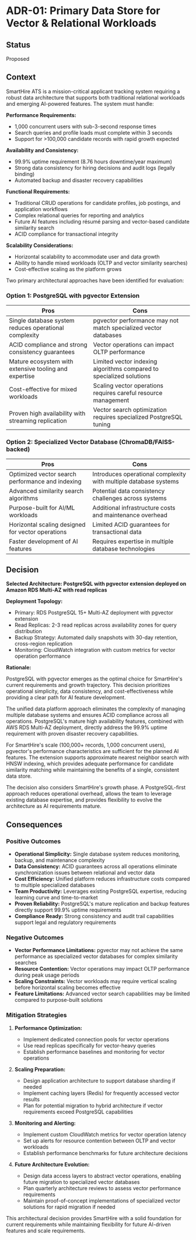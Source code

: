 # ADR-01: Primary Data Store for Vector & Relational Workloads

## Status

Proposed

## Context

SmartHire ATS is a mission-critical applicant tracking system requiring a robust data architecture that supports both traditional relational workloads and emerging AI-powered features. The system must handle:

**Performance Requirements:**
- 1,000 concurrent users with sub-3-second response times
- Search queries and profile loads must complete within 3 seconds
- Support for >100,000 candidate records with rapid growth expected

**Availability and Consistency:**
- 99.9% uptime requirement (8.76 hours downtime/year maximum)
- Strong data consistency for hiring decisions and audit logs (legally binding)
- Automated backup and disaster recovery capabilities

**Functional Requirements:**
- Traditional CRUD operations for candidate profiles, job postings, and application workflows
- Complex relational queries for reporting and analytics
- Future AI features including résumé parsing and vector-based candidate similarity search
- ACID compliance for transactional integrity

**Scalability Considerations:**
- Horizontal scalability to accommodate user and data growth
- Ability to handle mixed workloads (OLTP and vector similarity searches)
- Cost-effective scaling as the platform grows

Two primary architectural approaches have been identified for evaluation:

### Option 1: PostgreSQL with pgvector Extension

| Pros | Cons |
|------|------|
| Single database system reduces operational complexity | pgvector performance may not match specialized vector databases |
| ACID compliance and strong consistency guarantees | Vector operations can impact OLTP performance |
| Mature ecosystem with extensive tooling and expertise | Limited vector indexing algorithms compared to specialized solutions |
| Cost-effective for mixed workloads | Scaling vector operations requires careful resource management |
| Proven high availability with streaming replication | Vector search optimization requires specialized PostgreSQL tuning |

### Option 2: Specialized Vector Database (ChromaDB/FAISS-backed)

| Pros | Cons |
|------|------|
| Optimized vector search performance and indexing | Introduces operational complexity with multiple database systems |
| Advanced similarity search algorithms | Potential data consistency challenges across systems |
| Purpose-built for AI/ML workloads | Additional infrastructure costs and maintenance overhead |
| Horizontal scaling designed for vector operations | Limited ACID guarantees for transactional data |
| Faster development of AI features | Requires expertise in multiple database technologies |

## Decision

**Selected Architecture: PostgreSQL with pgvector extension deployed on Amazon RDS Multi-AZ with read replicas**

**Deployment Topology:**
- Primary: RDS PostgreSQL 15+ Multi-AZ deployment with pgvector extension
- Read Replicas: 2-3 read replicas across availability zones for query distribution
- Backup Strategy: Automated daily snapshots with 30-day retention, cross-region replication
- Monitoring: CloudWatch integration with custom metrics for vector operation performance

**Rationale:**

PostgreSQL with pgvector emerges as the optimal choice for SmartHire's current requirements and growth trajectory. This decision prioritizes operational simplicity, data consistency, and cost-effectiveness while providing a clear path for AI feature development.

The unified data platform approach eliminates the complexity of managing multiple database systems and ensures ACID compliance across all operations. PostgreSQL's mature high availability features, combined with AWS RDS Multi-AZ deployment, directly address the 99.9% uptime requirement with proven disaster recovery capabilities.

For SmartHire's scale (100,000+ records, 1,000 concurrent users), pgvector's performance characteristics are sufficient for the planned AI features. The extension supports approximate nearest neighbor search with HNSW indexing, which provides adequate performance for candidate similarity matching while maintaining the benefits of a single, consistent data store.

The decision also considers SmartHire's growth phase. A PostgreSQL-first approach reduces operational overhead, allows the team to leverage existing database expertise, and provides flexibility to evolve the architecture as AI requirements mature.

## Consequences

### Positive Outcomes

- **Operational Simplicity:** Single database system reduces monitoring, backup, and maintenance complexity
- **Data Consistency:** ACID guarantees across all operations eliminate synchronization issues between relational and vector data
- **Cost Efficiency:** Unified platform reduces infrastructure costs compared to multiple specialized databases
- **Team Productivity:** Leverages existing PostgreSQL expertise, reducing learning curve and time-to-market
- **Proven Reliability:** PostgreSQL's mature replication and backup features directly support 99.9% uptime requirements
- **Compliance Ready:** Strong consistency and audit trail capabilities support legal and regulatory requirements

### Negative Outcomes

- **Vector Performance Limitations:** pgvector may not achieve the same performance as specialized vector databases for complex similarity searches
- **Resource Contention:** Vector operations may impact OLTP performance during peak usage periods
- **Scaling Constraints:** Vector workloads may require vertical scaling before horizontal scaling becomes effective
- **Feature Limitations:** Advanced vector search capabilities may be limited compared to purpose-built solutions

### Mitigation Strategies

1. **Performance Optimization:**
   - Implement dedicated connection pools for vector operations
   - Use read replicas specifically for vector-heavy queries
   - Establish performance baselines and monitoring for vector operations

2. **Scaling Preparation:**
   - Design application architecture to support database sharding if needed
   - Implement caching layers (Redis) for frequently accessed vector results
   - Plan for potential migration to hybrid architecture if vector requirements exceed PostgreSQL capabilities

3. **Monitoring and Alerting:**
   - Implement custom CloudWatch metrics for vector operation latency
   - Set up alerts for resource contention between OLTP and vector workloads
   - Establish performance benchmarks for future architecture decisions

4. **Future Architecture Evolution:**
   - Design data access layers to abstract vector operations, enabling future migration to specialized vector databases
   - Plan quarterly architecture reviews to assess vector performance requirements
   - Maintain proof-of-concept implementations of specialized vector solutions for rapid migration if needed

This architectural decision provides SmartHire with a solid foundation for current requirements while maintaining flexibility for future AI-driven features and scale requirements.